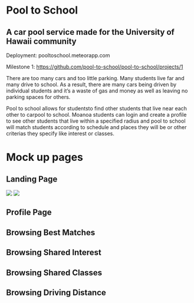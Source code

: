 # Pool to School
## A car pool service made for the University of Hawaii community

Deployment: pooltoschool.meteorapp.com

Milestone 1: https://github.com/pool-to-school/pool-to-school/projects/1

There are too many cars and too little parking. Many students live far and many drive to school. As a result, there are many cars being driven by individual students and it’s a waste of gas and money as well as leaving no parking spaces for others.

Pool to school allows for studentsto find other students that live near each other to carpool to school. Moanoa students can login and create a profile to see other students that live within a specified radius and pool to school will match students according to schedule and places they will be or other criterias they specify like interest or classes.

# Mock up pages

## Landing Page
<img class="ui large center floated image" src="pool-to-school.github.io/images/landing1.png">
<img class="ui large center floated image" src="pool-to-school.github.io/images/landing2.png">

## Profile Page

## Browsing Best Matches

## Browsing Shared Interest

## Browsing Shared Classes

## Browsing Driving Distance

